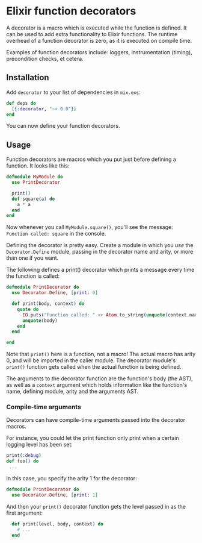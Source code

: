 # Elixir function decorators

A decorator is a macro which is executed while the function is
defined. It can be used to add extra functionality to Elixir
functions. The runtime overhead of a function decorator is zero, as it
is executed on compile time.

Examples of function decorators include: loggers, instrumentation
(timing), precondition checks, et cetera.


## Installation

Add `decorator` to your list of dependencies in `mix.exs`:

```elixir
def deps do
  [{:decorator, "~> 0.0"}]
end
```

You can now define your function decorators.

## Usage

Function decorators are macros which you put just before defining a
function. It looks like this:

```elixir
defmodule MyModule do
  use PrintDecorator

  print()
  def square(a) do
    a * a
  end
end
```

Now whenever you call `MyModule.square()`, you'll see the message: `Function called: square` in the console.

Defining the decorator is pretty easy. Create a module in which you
*use* the `Decorator.Define` module, passing in the decorator name and
arity, or more than one if you want.

The following defines a print() decorator which prints a message every time the function is called:

```elixir
defmodule PrintDecorator do
  use Decorator.Define, [print: 0]

  def print(body, context) do
    quote do
      IO.puts("Function called: " <> Atom.to_string(unquote(context.name)))
      unquote(body)
    end
  end

end
```

Note that `print()` here is a function, not a macro! The actual macro
has arity 0, and will be imported in the caller module. The decorator
module's `print()` function gets called when the actual function is
being defined.

The arguments to the decorator function are the function's body (the
AST), as well as a `context` argument which holds information like the
function's name, defining module, arity and the arguments AST.


### Compile-time arguments

Decorators can have compile-time arguments passed into the decorator
macros.

For instance, you could let the print function only print when a certain logging level has been set:

```elixir
print(:debug)
def foo() do
 ...
```

In this case, you specify the arity 1 for the decorator:

```elixir
defmodule PrintDecorator do
  use Decorator.Define, [print: 1]
```

And then your `print()` decorator function gets the level passed in as
the first argument:

```elixir
  def print(level, body, context) do
    # ...
  end
```
